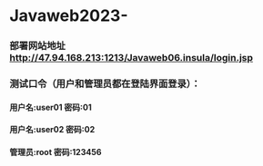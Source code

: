# Javaweb2023-
### 部署网站地址 http://47.94.168.213:1213/Javaweb06.insula/login.jsp
### 测试口令（用户和管理员都在登陆界面登录）：
#### 用户名:user01  密码:01
#### 用户名:user02  密码:02
#### 管理员:root    密码:123456 
